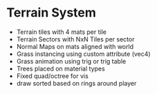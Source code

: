 # Terrain System
* Terrain tiles with 4 mats per tile
* Terrain Sectors with NxN Tiles per sector
* Normal Maps on mats aligned with world
* Grass instancing using custom attribute (vec4)
* Grass animation using trig or trig table
* Trees placed on material types
* Fixed quad/octree for vis
* draw sorted based on rings around player
